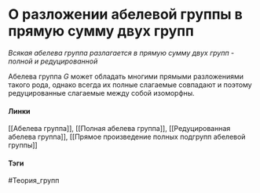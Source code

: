 # О разложении абелевой группы в прямую сумму двух групп
*Всякая абелева группа разлагается в прямую сумму двух групп - полной и редуцированной*

Абелева группа $G$ может обладать многими прямыми разложениями такого рода, однако всегда их полные слагаемые совпадают и поэтому редуцированные слагаемые между собой изоморфны.
#### Линки
 [[Абелева группа]],
 [[Полная абелева группа]],
 [[Редуцированная абелева группа]],
 [[Прямое произведение полных подгрупп абелевой группы]]
#### Тэги
 #Теория_групп 